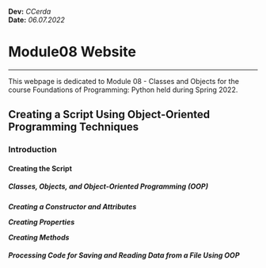 **Dev:** *CCerda*  
**Date:** *06.07.2022*

# Module08 Website
---
This webpage is dedicated to Module 08 - Classes and Objects for the course Foundations of Programming: Python held during Spring 2022.

## Creating a Script Using Object-Oriented Programming Techniques

### Introduction

#### Creating the Script

##### Classes, Objects, and Object-Oriented Programming (OOP)

***Creating a Constructor and Attributes***

***Creating Properties***

***Creating Methods***

##### Processing Code for Saving and Reading Data from a File Using OOP